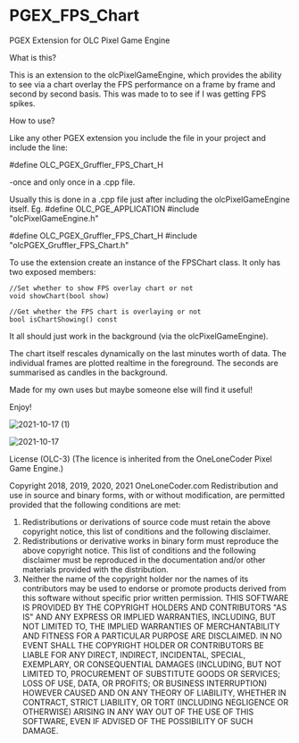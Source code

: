 # PGEX_FPS_Chart
PGEX Extension for OLC Pixel Game Engine

What is this?

This is an extension to the olcPixelGameEngine, which provides the ability to see via a chart overlay the FPS performance on a frame by frame and second by second basis.
This was made to to see if I was getting FPS spikes.

How to use?

Like any other PGEX extension you include the file in your project and include the line:

  #define OLC_PGEX_Gruffler_FPS_Chart_H

-once and only once in a .cpp file. 

Usually this is done in a .cpp file just after including the olcPixelGameEngine itself.
Eg.
  #define OLC_PGE_APPLICATION
  #include "olcPixelGameEngine.h"

  #define OLC_PGEX_Gruffler_FPS_Chart_H
  #include "olcPGEX_Gruffler_FPS_Chart.h"

To use the extension create an instance of the FPSChart class.
It only has two exposed members:

	//Set whether to show FPS overlay chart or not
	void showChart(bool show)

	//Get whether the FPS chart is overlaying or not
	bool isChartShowing() const

It all should just work in the background (via the olcPixelGameEngine).

The chart itself rescales dynamically on the last minutes worth of data.
The individual frames are plotted realtime in the foreground.
The seconds are summarised as candles in the background.

Made for my own uses but maybe someone else will find it useful!

Enjoy!

![2021-10-17 (1)](https://user-images.githubusercontent.com/18753759/137638563-e8bd44cb-d27b-42b9-9441-7b365b675b83.png)

![2021-10-17](https://user-images.githubusercontent.com/18753759/137638568-7a0e3566-fb35-4951-8454-ffe11a6f7790.png)


License (OLC-3)
(The licence is inherited from the OneLoneCoder Pixel Game Engine.)

Copyright 2018, 2019, 2020, 2021 OneLoneCoder.com
Redistribution and use in source and binary forms, with or without
modification, are permitted provided that the following conditions
are met:
1. Redistributions or derivations of source code must retain the above
copyright notice, this list of conditions and the following disclaimer.
2. Redistributions or derivative works in binary form must reproduce
the above copyright notice. This list of conditions and the following
disclaimer must be reproduced in the documentation and/or other
materials provided with the distribution.
3. Neither the name of the copyright holder nor the names of its
contributors may be used to endorse or promote products derived
from this software without specific prior written permission.
THIS SOFTWARE IS PROVIDED BY THE COPYRIGHT HOLDERS AND CONTRIBUTORS
"AS IS" AND ANY EXPRESS OR IMPLIED WARRANTIES, INCLUDING, BUT NOT
LIMITED TO, THE IMPLIED WARRANTIES OF MERCHANTABILITY AND FITNESS FOR
A PARTICULAR PURPOSE ARE DISCLAIMED. IN NO EVENT SHALL THE COPYRIGHT
HOLDER OR CONTRIBUTORS BE LIABLE FOR ANY DIRECT, INDIRECT, INCIDENTAL,
SPECIAL, EXEMPLARY, OR CONSEQUENTIAL DAMAGES (INCLUDING, BUT NOT
LIMITED TO, PROCUREMENT OF SUBSTITUTE GOODS OR SERVICES; LOSS OF USE,
DATA, OR PROFITS; OR BUSINESS INTERRUPTION) HOWEVER CAUSED AND ON ANY
THEORY OF LIABILITY, WHETHER IN CONTRACT, STRICT LIABILITY, OR TORT
(INCLUDING NEGLIGENCE OR OTHERWISE) ARISING IN ANY WAY OUT OF THE USE
OF THIS SOFTWARE, EVEN IF ADVISED OF THE POSSIBILITY OF SUCH DAMAGE.
